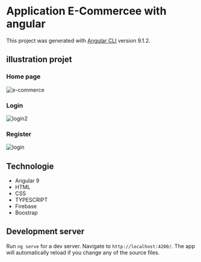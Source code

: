 # Application E-Commercee with angular 

This project was generated with [Angular CLI](https://github.com/angular/angular-cli) version 9.1.2.

## illustration projet
### Home page
![e-commerce](https://user-images.githubusercontent.com/55744826/154861828-11acf156-1a7d-4a44-a72d-0038e12379e2.PNG)
### Login
![login2](https://user-images.githubusercontent.com/55744826/154861982-55909bd9-c35d-416d-a3ff-a6df750b69da.PNG)
### Register
![login](https://user-images.githubusercontent.com/55744826/154862003-0a5726fd-0986-4732-a11b-9b1fe55f9b35.PNG)

## Technologie
* Angular 9 
* HTML
* CSS
* TYPESCRIPT
* Firebase
* Boostrap

## Development server

Run `ng serve` for a dev server. Navigate to `http://localhost:4200/`. The app will automatically reload if you change any of the source files.
